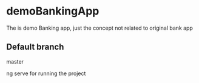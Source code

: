 # demoBankingApp

The is demo Banking app, just the concept not related to original bank app

## Default branch

master

ng serve for running the project

